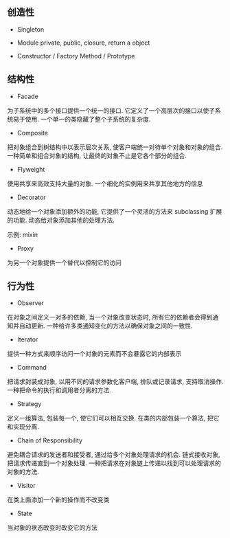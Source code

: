 ## 创造性

- Singleton

- Module
private, public, closure, return a object

- Constructor / Factory Method / Prototype



## 结构性

- Facade

为子系统中的多个接口提供一个统一的接口. 它定义了一个高层次的接口以使子系统易于使用.
一个单一的类隐藏了整个子系统的复杂度.

- Composite

把对象组合到树结构中以表示层次关系, 使客户端统一对待单个对象和对象的组合.
一种简单和组合对象的结构, 让最终的对象不止是它各个部分的组合.

- Flyweight

使用共享来高效支持大量的对象.
一个细化的实例用来共享其他地方的信息

- Decorator

动态地给一个对象添加额外的功能, 它提供了一个灵活的方法来 subclassing 扩展的功能.
动态给对象添加其他的处理方法.

示例: mixin

- Proxy

为另一个对象提供一个替代以控制它的访问

## 行为性

- Observer

在对象之间定义一对多的依赖, 当一个对象改变状态时, 所有它的依赖者会得到通知并自动更新.
一种给许多类通知变化的方法以确保对象之间的一致性.

- Iterator

提供一种方式来顺序访问一个对象的元素而不会暴露它的内部表示

- Command

把请求封装成对象, 以用不同的请求参数化客户端, 排队或记录请求, 支持取消操作.
一种把命令的执行和调用者分离的方法.

- Strategy

定义一组算法, 包装每一个, 使它们可以相互交换.
在类的内部包装一个算法, 把它和实现分离.


- Chain of Responsibility

避免耦合请求的发送者和接受者, 通过给多个对象处理请求的机会. 链式接收对象, 把请求传递直到一个对象处理.
一种把请求在对象链上传递以找到可以处理请求的对象的方法.

- Visitor

在类上面添加一个新的操作而不改变类

- State

当对象的状态改变时改变它的方法
